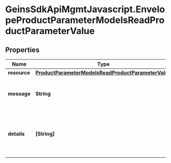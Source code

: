 # GeinsSdkApiMgmtJavascript.EnvelopeProductParameterModelsReadProductParameterValue

## Properties

Name | Type | Description | Notes
------------ | ------------- | ------------- | -------------
**resource** | [**ProductParameterModelsReadProductParameterValue**](ProductParameterModelsReadProductParameterValue.md) |  | [optional] 
**message** | **String** | A status message for the action taken. | [optional] 
**details** | **[String]** | Any validation messages for the data on the current action. | [optional] 


